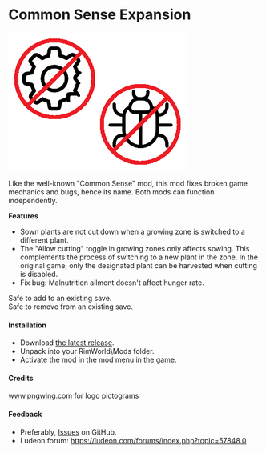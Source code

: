 # Common Sense Expansion
![](/About/Preview.png)

Like the well-known "Common Sense" mod, this mod fixes broken game mechanics and bugs, hence its name. Both mods can function independently.

**Features**
- Sown plants are not cut down when a growing zone is switched to a different plant.
- The "Allow cutting" toggle in growing zones only affects sowing. This complements the process of switching to a new plant in the zone. In the original game, only the designated plant can be harvested when cutting is disabled.
- Fix bug: Malnutrition ailment doesn't affect hunger rate.

Safe to add to an existing save.\
Safe to remove from an existing save.

#### Installation
- Download [the latest release](../../releases/latest).
- Unpack into your RimWorld\\Mods folder.
- Activate the mod in the mod menu in the game.

#### Credits
www.pngwing.com for logo pictograms

#### Feedback
- Preferably, [Issues](../../issues) on GitHub.
- Ludeon forum: https://ludeon.com/forums/index.php?topic=57848.0
